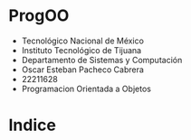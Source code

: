 # ProgOO
- Tecnológico Nacional de México
- Instituto Tecnológico de Tijuana
- Departamento de Sistemas y Computación
- Oscar Esteban Pacheco Cabrera
- 22211628
- Programacion Orientada a Objetos

# Indice
